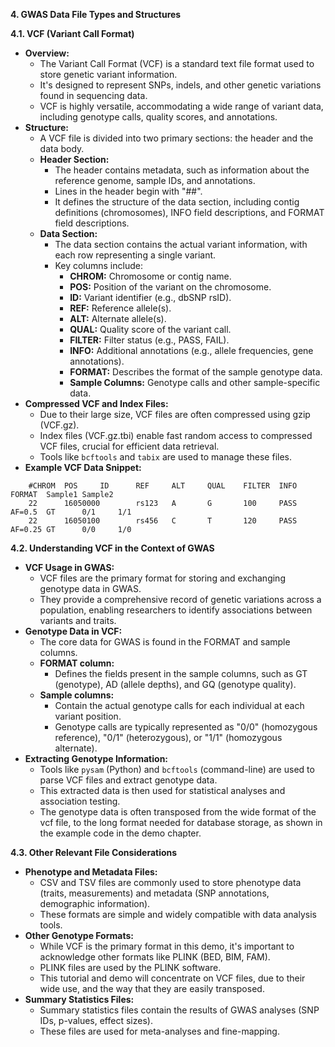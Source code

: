 **4. GWAS Data File Types and Structures**

**4.1. VCF (Variant Call Format)**

* **Overview:**
    * The Variant Call Format (VCF) is a standard text file format used to store genetic variant information.
    * It's designed to represent SNPs, indels, and other genetic variations found in sequencing data.
    * VCF is highly versatile, accommodating a wide range of variant data, including genotype calls, quality scores, and annotations.
* **Structure:**
    * A VCF file is divided into two primary sections: the header and the data body.
    * **Header Section:**
        * The header contains metadata, such as information about the reference genome, sample IDs, and annotations.
        * Lines in the header begin with "##".
        * It defines the structure of the data section, including contig definitions (chromosomes), INFO field descriptions, and FORMAT field descriptions.
    * **Data Section:**
        * The data section contains the actual variant information, with each row representing a single variant.
        * Key columns include:
            * **CHROM:** Chromosome or contig name.
            * **POS:** Position of the variant on the chromosome.
            * **ID:** Variant identifier (e.g., dbSNP rsID).
            * **REF:** Reference allele(s).
            * **ALT:** Alternate allele(s).
            * **QUAL:** Quality score of the variant call.
            * **FILTER:** Filter status (e.g., PASS, FAIL).
            * **INFO:** Additional annotations (e.g., allele frequencies, gene annotations).
            * **FORMAT:** Describes the format of the sample genotype data.
            * **Sample Columns:** Genotype calls and other sample-specific data.
* **Compressed VCF and Index Files:**
    * Due to their large size, VCF files are often compressed using gzip (VCF.gz).
    * Index files (VCF.gz.tbi) enable fast random access to compressed VCF files, crucial for efficient data retrieval.
    * Tools like `bcftools` and `tabix` are used to manage these files.
* **Example VCF Data Snippet:**

```
    #CHROM  POS     ID      REF     ALT     QUAL    FILTER  INFO    FORMAT  Sample1 Sample2
    22      16050000        rs123   A       G       100     PASS    AF=0.5  GT      0/1     1/1
    22      16050100        rs456   C       T       120     PASS    AF=0.25 GT      0/0     1/0
```

**4.2. Understanding VCF in the Context of GWAS**

* **VCF Usage in GWAS:**
    * VCF files are the primary format for storing and exchanging genotype data in GWAS.
    * They provide a comprehensive record of genetic variations across a population, enabling researchers to identify associations between variants and traits.
* **Genotype Data in VCF:**
    * The core data for GWAS is found in the FORMAT and sample columns.
    * **FORMAT column:**
        * Defines the fields present in the sample columns, such as GT (genotype), AD (allele depths), and GQ (genotype quality).
    * **Sample columns:**
        * Contain the actual genotype calls for each individual at each variant position.
        * Genotype calls are typically represented as "0/0" (homozygous reference), "0/1" (heterozygous), or "1/1" (homozygous alternate).
* **Extracting Genotype Information:**
    * Tools like `pysam` (Python) and `bcftools` (command-line) are used to parse VCF files and extract genotype data.
    * This extracted data is then used for statistical analyses and association testing.
    * The genotype data is often transposed from the wide format of the vcf file, to the long format needed for database storage, as shown in the example code in the demo chapter.

**4.3. Other Relevant File Considerations**

* **Phenotype and Metadata Files:**
    * CSV and TSV files are commonly used to store phenotype data (traits, measurements) and metadata (SNP annotations, demographic information).
    * These formats are simple and widely compatible with data analysis tools.
* **Other Genotype Formats:**
    * While VCF is the primary format in this demo, it's important to acknowledge other formats like PLINK (BED, BIM, FAM).
    * PLINK files are used by the PLINK software.
    * This tutorial and demo will concentrate on VCF files, due to their wide use, and the way that they are easily transposed.
* **Summary Statistics Files:**
    * Summary statistics files contain the results of GWAS analyses (SNP IDs, p-values, effect sizes).
    * These files are used for meta-analyses and fine-mapping.
